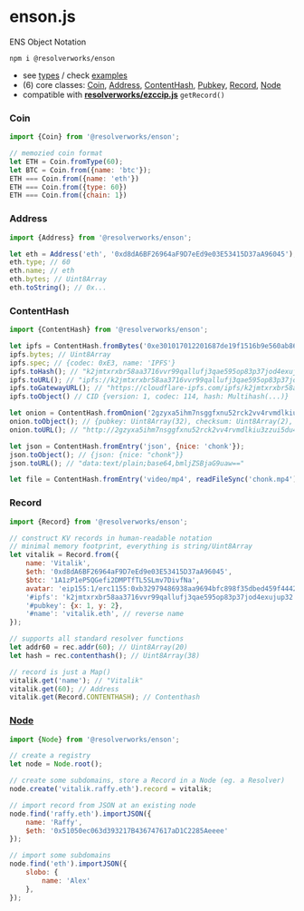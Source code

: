 # enson.js
ENS Object Notation
 
 `npm i @resolverworks/enson`

* see [types](./dist/index.d.ts) / check [examples](./examples/)
* (6) core classes: [Coin](./src/Coin.js), [Address](./src/Address.js), [ContentHash](./src/Record.js), [Pubkey](./src/Record.js), [Record](./src/Record.js), [Node](./src/Record.js) 
* compatible with [**resolverworks/ezccip.js**](https://github.com/adraffy/ezccip.js) `getRecord()`


### Coin

```js
import {Coin} from '@resolverworks/enson';

// memozied coin format
let ETH = Coin.fromType(60); 
let BTC = Coin.from({name: 'btc'}); 
ETH === Coin.from({name: 'eth'}) 
ETH === Coin.from({type: 60})
ETH === Coin.from({chain: 1})
```

### Address
```js
import {Address} from '@resolverworks/enson';

let eth = Address('eth', '0xd8dA6BF26964aF9D7eEd9e03E53415D37aA96045');
eth.type; // 60
eth.name; // eth
eth.bytes; // Uint8Array
eth.toString(); // 0x...
```

### ContentHash
```js
import {ContentHash} from '@resolverworks/enson';

let ipfs = ContentHash.fromBytes('0xe301017012201687de19f1516b9e560ab8655faa678e3a023ebff43494ac06a36581aafc957e');
ipfs.bytes; // Uint8Array
ipfs.spec; // {codec: 0xE3, name: 'IPFS'}
ipfs.toHash(); // "k2jmtxrxbr58aa3716vvr99qallufj3qae595op83p37jod4exujup32"
ipfs.toURL(); // "ipfs://k2jmtxrxbr58aa3716vvr99qallufj3qae595op83p37jod4exujup32"
ipfs.toGatewayURL(); // "https://cloudflare-ipfs.com/ipfs/k2jmtxrxbr58aa3716vvr99qallufj3qae595op83p37jod4exujup32/"
ipfs.toObject() // CID {version: 1, codec: 114, hash: Multihash(...)}

let onion = ContentHash.fromOnion('2gzyxa5ihm7nsggfxnu52rck2vv4rvmdlkiu3zzui5du4xyclen53wid');
onion.toObject(); // {pubkey: Uint8Array(32), checksum: Uint8Array(2), version: 3}
onion.toURL(); // "http://2gzyxa5ihm7nsggfxnu52rck2vv4rvmdlkiu3zzui5du4xyclenq.onion"

let json = ContentHash.fromEntry('json', {nice: 'chonk'});
json.toObject(); // {json: {nice: "chonk"}}
json.toURL(); // "data:text/plain;base64,bmljZSBjaG9uaw=="

let file = ContentHash.fromEntry('video/mp4', readFileSync('chonk.mp4'));
```

### Record

```js
import {Record} from '@resolverworks/enson';

// construct KV records in human-readable notation
// minimal memory footprint, everything is string/Uint8Array 
let vitalik = Record.from({
	name: 'Vitalik',
	$eth: '0xd8dA6BF26964aF9D7eEd9e03E53415D37aA96045',
	$btc: '1A1zP1eP5QGefi2DMPTfTL5SLmv7DivfNa',
	avatar: 'eip155:1/erc1155:0xb32979486938aa9694bfc898f35dbed459f44424/10063',
	'#ipfs': 'k2jmtxrxbr58aa3716vvr99qallufj3qae595op83p37jod4exujup32',
	'#pubkey': {x: 1, y: 2},
	'#name': 'vitalik.eth', // reverse name
});

// supports all standard resolver functions
let addr60 = rec.addr(60); // Uint8Array(20)
let hash = rec.contenthash(); // Uint8Array(38)

// record is just a Map()
vitalik.get('name'); // "Vitalik"
vitalik.get(60); // Address
vitalik.get(Record.CONTENTHASH); // Contenthash
```

### [Node](./src/Node.js)

```js
import {Node} from '@resolverworks/enson';

// create a registry
let node = Node.root();

// create some subdomains, store a Record in a Node (eg. a Resolver)
node.create('vitalik.raffy.eth').record = vitalik;

// import record from JSON at an existing node
node.find('raffy.eth').importJSON({
	name: 'Raffy',
	$eth: '0x51050ec063d393217B436747617aD1C2285Aeeee'
});

// import some subdomains
node.find('eth').importJSON({
	slobo: {
		name: 'Alex'
	},
});
```
